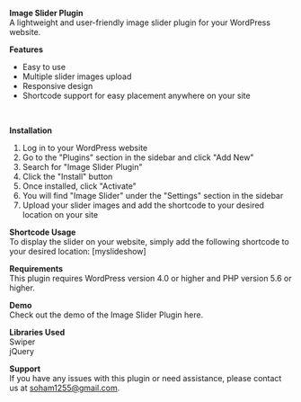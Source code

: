 **Image Slider Plugin**
<br>A lightweight and user-friendly image slider plugin for your WordPress website.

**Features**
<ul><li>Easy to use</li>
<li>Multiple slider images upload</li>
<li>Responsive design</li>
<li>Shortcode support for easy placement anywhere on your site</li></ul>
<br>

**Installation**
 <ol><li>Log in to your WordPress website</li>
<li>Go to the "Plugins" section in the sidebar and click "Add New"</li>
<li>Search for "Image Slider Plugin"</li>
<li>Click the "Install" button</li>
<li>Once installed, click "Activate"</li>
<li>You will find "Image Slider" under the "Settings" section in the sidebar</li>
 <li>Upload your slider images and add the shortcode to your desired location on your site</li></ol>

**Shortcode Usage**<br>
To display the slider on your website, simply add the following shortcode to your desired location:
[myslideshow]

**Requirements**<br>
This plugin requires WordPress version 4.0 or higher and PHP version 5.6 or higher.

**Demo**<br>
Check out the demo of the Image Slider Plugin here.

**Libraries Used**
<br>Swiper<br>
jQuery<br>

**Support**<br>
If you have any issues with this plugin or need assistance, please contact us at soham1255@gmail.com.
